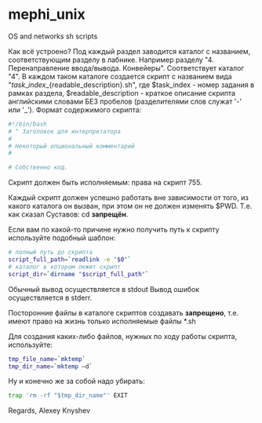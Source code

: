 # mephi_unix
OS and networks sh scripts

Как всё устроено?
Под каждый раздел заводится каталог с названием, соответствующим разделу в лабнике. Например разделу "4. Перенаправление ввода/вывода. Конвейеры". Соответствует каталог "4". В каждом таком каталоге создается скрипт с названием вида "${task\_index}\_${readable\_description}.sh", где $task\_index - номер задания в рамках раздела, $readable\_description - краткое описание скрипта английскими словами БЕЗ пробелов (разделителями слов служат '-' или '_'). Формат содержимого скрипта:

```bash
#!/bin/bash
# ^ Заголовок для интерпретатора
#
# Некоторый опциональный комментарий
#

# Собственно код.
```

Скрипт должен быть исполняемым: права на скрипт 755.

Каждый скрипт должен успешно работать вне зависимости от того, из какого каталога он вызван, при этом он не должен изменять $PWD. Т.е. как сказал Суставов: cd **запрещён**.

Если вам по какой-то причине нужно получить путь к скрипту используйте подобный шаблон:

```bash
# полный путь до скрипта
script_full_path=`readlink -e "$0"`
# каталог в котором лежит скрипт
script_dir=`dirname "$script_full_path"`
```

Обычный вывод осуществляется в stdout
Вывод ошибок осуществляется в stderr.

Посторонние файлы в каталоге скриптов создавать **запрещено**, т.е. имеют право на жизнь только исполняемые файлы *.sh

Для создания каких-либо файлов, нужных по ходу работы скрипта, используйте:

```bash
tmp_file_name=`mktemp`
tmp_dir_name=`mktemp –d`
```

Ну и конечно же за собой надо убирать:

```bash
trap 'rm -rf "$tmp_dir_name"' EXIT
```

Regards, Alexey Knyshev

